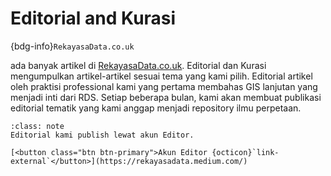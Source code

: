 # Editorial and Kurasi

{bdg-info}`RekayasaData.co.uk` 

ada banyak artikel di [RekayasaData.co.uk](https://rekayasadata.co.uk). Editorial dan Kurasi mengumpulkan artikel-artikel sesuai tema yang kami pilih. Editorial artikel oleh praktisi professional kami yang pertama membahas GIS lanjutan yang menjadi inti dari RDS. Setiap beberapa bulan, kami akan membuat publikasi editorial tematik yang kami anggap menjadi repository ilmu perpetaan.

```{admonition} Kunjungi
:class: note
Editorial kami publish lewat akun Editor.

[<button class="btn btn-primary">Akun Editor {octicon}`link-external`</button>](https://rekayasadata.medium.com/)
```